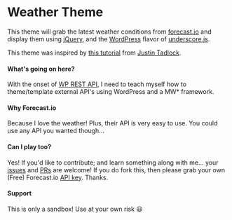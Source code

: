 # Weather Theme

This theme will grab the latest weather conditions from [forecast.io](http://forecast.io) and display them using [jQuery](http://jquery.com/), and the [WordPress](http://wordpress.org) flavor of [underscore.js](http://underscorejs.org/).

This theme was inspired by [this tutorial](http://themehybrid.com/weblog/intro-to-underscore-js-templates-in-wordpress) from [Justin Tadlock](https://github.com/justintadlock).

#### What's going on here?

With the onset of [WP REST API](http://wp-api.org/), I need to teach myself how to theme/template external API's using WordPress and a MW* framework.

#### Why Forecast.io

Because I love the weather! Plus, their API is very easy to use. You could use any API you wanted though...

#### Can I play too?

Yes! If you'd like to contribute; and learn something along with me... your [issues](https://github.com/gregrickaby/weather-theme/issues) and [PRs](https://github.com/gregrickaby/weather-theme/pulls) are welcome! If you do fork this, then please grab your own (Free) Forecast.io [API key](https://developer.forecast.io/). Thanks.

#### Support
This is only a sandbox! Use at your own risk :smiley:
